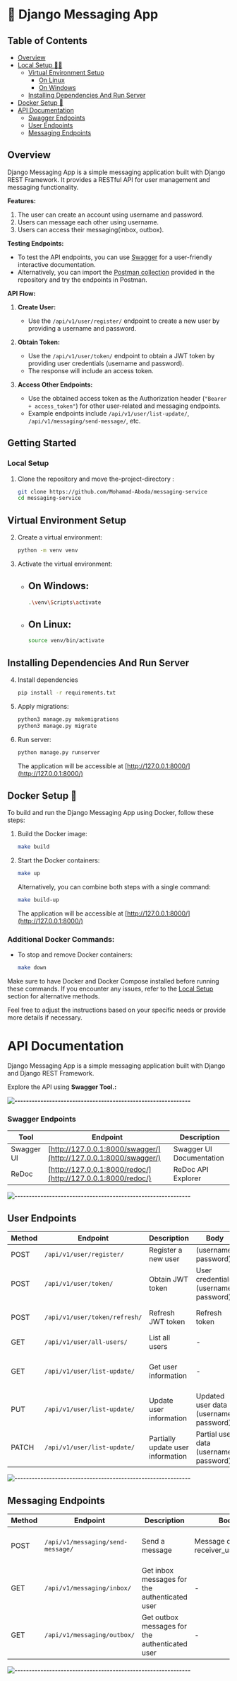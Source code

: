 # 🚀 Django Messaging App

## Table of Contents


- [Overview](#overview)
- [Local Setup 👨‍💻](#local-setup)
    - [Virtual Environment Setup](#virtual-environment-setup)
        - [On Linux](#on-linux)
        - [On Windows](#on-windows)
    - [Installing Dependencies And Run Server](#installing-dependencies-and-run-server)
- [Docker Setup 🐳](#docker-setup-🐳)
- [API Documentation](#api-documentation)
  - [Swagger Endpoints](#swagger-endpoints)
  - [User Endpoints](#user-endpoints)
  - [Messaging Endpoints](#messaging-endpoints)

## Overview

Django Messaging App is a simple messaging application built with Django REST Framework. It provides a RESTful API for user management and messaging functionality.

**Features:**
1. The user can create an account using username and password.
2. Users can message each other using username.
3. Users can access their messaging(inbox, outbox).

**Testing Endpoints:**
- To test the API endpoints, you can use [Swagger](http://127.0.0.1:8000/swagger/) for a user-friendly interactive documentation.
- Alternatively, you can import the [Postman collection](messaging_service.postman_collection.json) provided in the repository and try the endpoints in Postman.

**API Flow:**
1. **Create User:**
   - Use the `/api/v1/user/register/` endpoint to create a new user by providing a username and password.

2. **Obtain Token:**
   - Use the `/api/v1/user/token/` endpoint to obtain a JWT token by providing user credentials (username and password).
   - The response will include an access token.

3. **Access Other Endpoints:**
   - Use the obtained access token as the Authorization header (`"Bearer + access_token"`) for other user-related and messaging endpoints.
   - Example endpoints include `/api/v1/user/list-update/`, `/api/v1/messaging/send-message/`, etc.

## Getting Started

### Local Setup

1. Clone the repository and move the-project-directory :

    ```bash
    git clone https://github.com/Mohamad-Aboda/messaging-service
    cd messaging-service
    ```
## Virtual Environment Setup

2. Create a virtual environment:

    ```bash
    python -m venv venv
    ```

3. Activate the virtual environment:

    - ## On Windows:

        ```bash
        .\venv\Scripts\activate
        ```

    - ## On Linux:

        ```bash
        source venv/bin/activate
        ```

## Installing Dependencies And Run Server

4. Install dependencies 

    ```bash
    pip install -r requirements.txt
    ```

5. Apply migrations:

    ```bash
    python3 manage.py makemigrations
    python3 manage.py migrate
    ```
6. Run server:

    ```bash
    python manage.py runserver
    ```
    The application will be accessible at [http://127.0.0.1:8000/](http://127.0.0.1:8000/)

## Docker Setup 🐳

To build and run the Django Messaging App using Docker, follow these steps:

1. Build the Docker image:

    ```bash
    make build
    ```

2. Start the Docker containers:

    ```bash
    make up
    ```

    Alternatively, you can combine both steps with a single command:

    ```bash
    make build-up
    ```

    The application will be accessible at [http://127.0.0.1:8000/](http://127.0.0.1:8000/)

### Additional Docker Commands:

- To stop and remove Docker containers:

    ```bash
    make down
    ```

Make sure to have Docker and Docker Compose installed before running these commands. If you encounter any issues, refer to the [Local Setup](#local-setup-) section for alternative methods.

Feel free to adjust the instructions based on your specific needs or provide more details if necessary.


# API Documentation

Django Messaging App is a simple messaging application built with Django and Django REST Framework.

Explore the API using <b>Swagger<b> Tool.:

![-------------------------------------------------------------](https://raw.githubusercontent.com/andreasbm/readme/master/assets/lines/rainbow.png)

### Swagger Endpoints

| Tool         | Endpoint                         | Description                          |
|--------------|----------------------------------|--------------------------------------|
| Swagger UI   | [http://127.0.0.1:8000/swagger/](http://127.0.0.1:8000/swagger/)   | Swagger UI Documentation            |
| ReDoc        | [http://127.0.0.1:8000/redoc/](http://127.0.0.1:8000/redoc/)       | ReDoc API Explorer                  |

![-------------------------------------------------------------](https://raw.githubusercontent.com/andreasbm/readme/master/assets/lines/rainbow.png)

## User Endpoints


| Method | Endpoint                  | Description           | Body                        | Header               | Response            |
|--------|---------------------------|-----------------------|-----------------------------|----------------------|---------------------|
| POST   | `/api/v1/user/register/`    | Register a new user   | (username, password) | -                    | New user data       |
| POST   | `/api/v1/user/token/`        | Obtain JWT token          | User credentials (username, password) | -                    | JWT tokens          |
| POST   | `/api/v1/user/token/refresh/`| Refresh JWT token         | Refresh token               | -                    | New access token    |
| GET    | `/api/v1/user/all-users/`   | List all users        | -                           | -  | List all users       |
| GET    | `/api/v1/user/list-update/`      | Get user information  | -                           | Authorization token <br>"Bearer + access_token" | User information    |
| PUT    | `/api/v1/user/list-update/`      | Update user information | Updated user data (username, password) | Authorization token <br>"Bearer + access_token" | Updated user data |
| PATCH  | `/api/v1/user/list-update/`      | Partially update user information | Partial user data (username, password) | Authorization token <br>"Bearer + access_token" | Updated user data |

![-------------------------------------------------------------](https://raw.githubusercontent.com/andreasbm/readme/master/assets/lines/rainbow.png)

## Messaging Endpoints

| Method | Endpoint                  | Description           | Body                        | Header               | Response            |
|--------|---------------------------|-----------------------|-----------------------------|----------------------|---------------------|
| POST   | `/api/v1/messaging/send-message/`     | Send a message        | Message data (text, receiver_username) | Authorization token <br>"Bearer + access_token" | Success message     |
| GET    | `/api/v1/messaging/inbox/`    | Get inbox messages for the authenticated user | - | Authorization token <br>"Bearer + access_token" | List of inbox messages |
| GET    | `/api/v1/messaging/outbox/`   | Get outbox messages for the authenticated user | - | Authorization token <br>"Bearer + access_token" | List of outbox messages |

![-------------------------------------------------------------](https://raw.githubusercontent.com/andreasbm/readme/master/assets/lines/rainbow.png)

